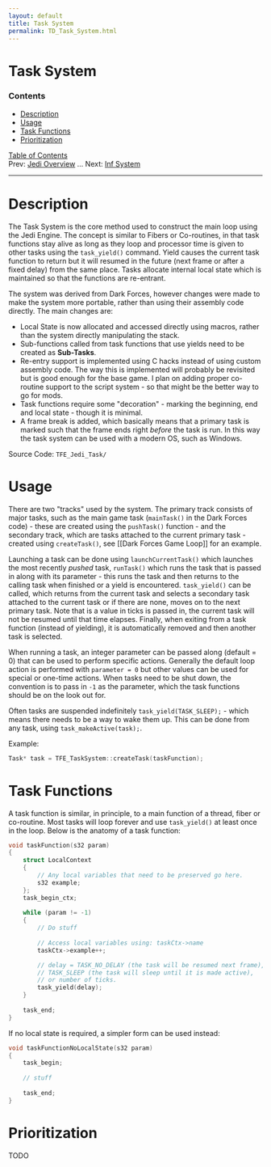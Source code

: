 ```yaml
---
layout: default
title: Task System
permalink: TD_Task_System.html
---
```

# Task System

### Contents
* [Description](#description)
* [Usage](#usage)
* [Task Functions](#task-functions)
* [Prioritization](#prioritization)

[Table of Contents](TD_Table_Of_Contents.md)<br>
Prev: [Jedi Overview](TD_Jedi_Overview.md) ... Next: [Inf System](TD_Inf_System.md)

---

# Description
The Task System is the core method used to construct the main loop using the Jedi Engine.  The concept is similar to Fibers or Co-routines, in that task functions stay alive as long as they loop and processor time is given to other tasks using the `task_yield()` command. Yield causes the current task function to return but it will resumed in the future (next frame or after a fixed delay) from the same place. Tasks allocate internal local state which is maintained so that the functions are re-entrant.

The system was derived from Dark Forces, however changes were made to make the system more portable, rather than using their assembly code directly. The main changes are:
* Local State is now allocated and accessed directly using macros, rather than the system directly manipulating the stack.
* Sub-functions called from task functions that use yields need to be created as **Sub-Tasks**.
* Re-entry support is implemented using C hacks instead of using custom assembly code. The way this is implemented will probably be revisited but is good enough for the base game. I plan on adding proper co-routine support to the script system - so that might be the better way to go for mods.
* Task functions require some "decoration" - marking the beginning, end and local state - though it is minimal.
* A frame break is added, which basically means that a primary task is marked such that the frame ends right *before* the task is run. In this way the task system can be used with a modern OS, such as Windows.

Source Code: `TFE_Jedi_Task/`

# Usage
There are two "tracks" used by the system. The primary track consists of major tasks, such as the main game task (`mainTask()` in the Dark Forces code) - these are created using the `pushTask()` function - and the secondary track, which are tasks attached to the current primary task - created using `createTask()`, see [[Dark Forces Game Loop]] for an example.

Launching a task can be done using `launchCurrentTask()` which launches the most recently *pushed* task, `runTask()` which runs the task that is passed in along with its parameter - this runs the task and then returns to the calling task when finished or a yield is encountered. `task_yield()` can be called, which returns from the current task and selects a secondary task attached to the current task or if there are none, moves on to the next primary task. Note that is a value in ticks is passed in, the current task will not be resumed until that time elapses. Finally, when exiting from a task function (instead of yielding), it is automatically removed and then another task is selected.

When running a task, an integer parameter can be passed along (default = 0) that can be used to perform specific actions. Generally the default loop action is performed with `parameter = 0` but other values can be used for special or one-time actions. When tasks need to be shut down, the convention is to pass in `-1` as the parameter, which the task functions should be on the look out for.

Often tasks are suspended indefinitely `task_yield(TASK_SLEEP);` - which means there needs to be a way to wake them up. This can be done from any task, using `task_makeActive(task);`.

Example:
```C
Task* task = TFE_TaskSystem::createTask(taskFunction);
```

# Task Functions
A task function is similar, in principle, to a main function of a thread, fiber or co-routine. Most tasks will loop forever and use `task_yield()` at least once in the loop. Below is the anatomy of a task function:

```C
void taskFunction(s32 param)
{
	struct LocalContext
	{
		// Any local variables that need to be preserved go here.
		s32 example;
	};
	task_begin_ctx;
	
	while (param != -1)
	{
		// Do stuff
		
		// Access local variables using: taskCtx->name
		taskCtx->example++;

		// delay = TASK_NO_DELAY (the task will be resumed next frame),
		// TASK_SLEEP (the task will sleep until it is made active),
		// or number of ticks.
		task_yield(delay);
	}
	
	task_end;
}
```

If no local state is required, a simpler form can be used instead:
```C
void taskFunctionNoLocalState(s32 param)
{
	task_begin;
	
	// stuff
	
	task_end;
}
```

# Prioritization
TODO

